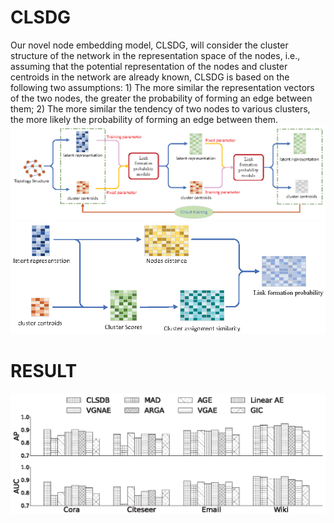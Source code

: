 # CLSDG
 Our novel node embedding model, CLSDG, will consider the cluster structure of the network in the representation space of the nodes, i.e., assuming that the potential representation of the nodes and cluster centroids in the network are already known, CLSDG is based on the following two assumptions: 1) The more similar the representation vectors of the two nodes, the greater the probability of forming an edge between them; 2) The more similar the tendency of two nodes to various clusters, the more likely the probability of forming an edge between them.
![image](https://github.com/zhangshanfan/CLSDG/blob/main/FIGURES/main.png)
![image](https://github.com/zhangshanfan/CLSDG/blob/main/FIGURES/key.png)

# RESULT
![image](https://github.com/zhangshanfan/CLSDG/blob/main/FIGURES/result.png)
